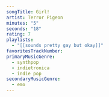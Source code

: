 ```yaml
---
songTitle: Girl!
artist: Terror Pigeon
minutes: "5"
seconds: "18"
rating: 7
playlists:
  - "[[sounds pretty gay but okay]]"
favoritesTrackNumber:
primaryMusicGenre:
  - synthpop
  - indietronica
  - indie pop
secondaryMusicGenre:
  - emo
---
```

